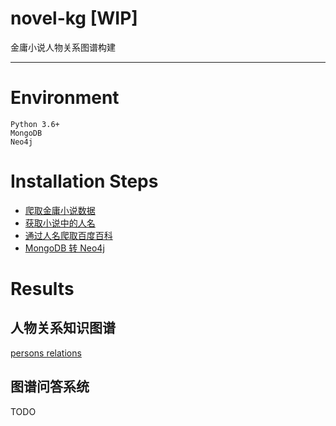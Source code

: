 # novel-kg [WIP]
金庸小说人物关系图谱构建

---

# Environment

```
Python 3.6+
MongoDB
Neo4j
```

# Installation Steps

- [爬取金庸小说数据]()
- [获取小说中的人名]()
- [通过人名爬取百度百科]()
- [MongoDB 转 Neo4j]()

# Results

## 人物关系知识图谱
[persons relations](https://github.com/liuyuzhangolvz/novel-kg/blob/master/docs/graph.png)

## 图谱问答系统
TODO
